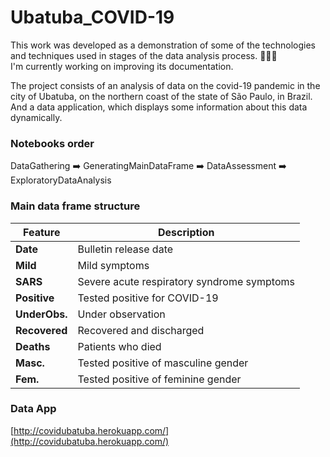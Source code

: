 # Ubatuba_COVID-19

This work was developed as a demonstration of some of the technologies and techniques used in stages of the data analysis process. :beginner::brazil:  
I'm currently working on improving its documentation.

The project consists of an analysis of data on the covid-19 pandemic in the city of Ubatuba, on the northern coast of the state of São Paulo, in Brazil. And a data application, which displays some information about this data dynamically.

### Notebooks order
DataGathering :arrow_right: GeneratingMainDataFrame :arrow_right: DataAssessment :arrow_right: ExploratoryDataAnalysis

### Main data frame structure

| Feature  | Description |
| ------------- | ------------- |
| __Date__  | Bulletin release date  |
| __Mild__  | Mild symptoms |
| __SARS__  | Severe acute respiratory syndrome symptoms |
| __Positive__ | Tested positive for COVID-19 |
| __UnderObs.__  | Under observation  |
| __Recovered__  | Recovered and discharged  |
| __Deaths__  | Patients who died  |
| __Masc.__  | Tested positive of masculine gender |
| __Fem.__  | Tested positive of feminine gender  |

### Data App
[http://covidubatuba.herokuapp.com/](http://covidubatuba.herokuapp.com/)
